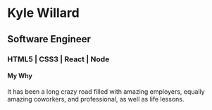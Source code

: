 # Kyle Willard
## Software Engineer
### HTML5 | CSS3 | React | Node

#### My Why
It has been a long crazy road filled with amazing employers, equally amazing coworkers, and professional, as well as life lessons. 
